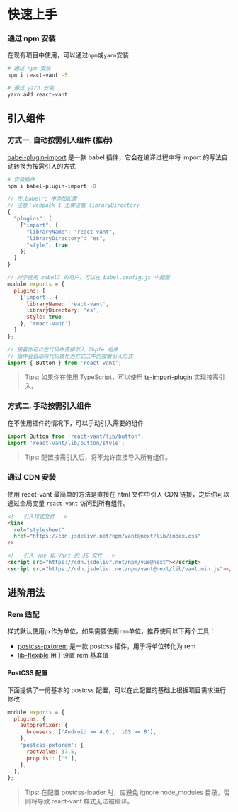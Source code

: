 # 快速上手

### 通过 npm 安装

在现有项目中使用，可以通过`npm`或`yarn`安装

```bash
# 通过 npm 安装
npm i react-vant -S

# 通过 yarn 安装
yarn add react-vant
```

## 引入组件

### 方式一. 自动按需引入组件 (推荐)

[babel-plugin-import](https://github.com/ant-design/babel-plugin-import) 是一款 babel 插件，它会在编译过程中将 import 的写法自动转换为按需引入的方式

```bash
# 安装插件
npm i babel-plugin-import -D
```

```js
// 在.babelrc 中添加配置
// 注意：webpack 1 无需设置 libraryDirectory
{
  "plugins": [
    ["import", {
      "libraryName": "react-vant",
      "libraryDirectory": "es",
      "style": true
    }]
  ]
}

// 对于使用 babel7 的用户，可以在 babel.config.js 中配置
module.exports = {
  plugins: [
    ['import', {
      libraryName: 'react-vant',
      libraryDirectory: 'es',
      style: true
    }, 'react-vant']
  ]
};
```

```js
// 接着你可以在代码中直接引入 Zhpfe 组件
// 插件会自动将代码转化为方式二中的按需引入形式
import { Button } from 'react-vant';
```

> Tips: 如果你在使用 TypeScript，可以使用 [ts-import-plugin](https://github.com/Brooooooklyn/ts-import-plugin) 实现按需引入。

### 方式二. 手动按需引入组件

在不使用插件的情况下，可以手动引入需要的组件

```js
import Button from 'react-vant/lib/button';
import 'react-vant/lib/button/style';
```

> Tips: 配置按需引入后，将不允许直接导入所有组件。


### 通过 CDN 安装

使用 react-vant 最简单的方法是直接在 html 文件中引入 CDN 链接，之后你可以通过全局变量 `react-vant` 访问到所有组件。

```html
<!-- 引入样式文件 -->
<link
  rel="stylesheet"
  href="https://cdn.jsdelivr.net/npm/vant@next/lib/index.css"
/>

<!-- 引入 Vue 和 Vant 的 JS 文件 -->
<script src="https://cdn.jsdelivr.net/npm/vue@next"></script>
<script src="https://cdn.jsdelivr.net/npm/vant@next/lib/vant.min.js"></script>
```

## 进阶用法

### Rem 适配

样式默认使用`px`作为单位，如果需要使用`rem`单位，推荐使用以下两个工具：

- [postcss-pxtorem](https://github.com/cuth/postcss-pxtorem) 是一款 postcss 插件，用于将单位转化为 rem
- [lib-flexible](https://github.com/amfe/lib-flexible) 用于设置 rem 基准值

#### PostCSS 配置

下面提供了一份基本的 postcss 配置，可以在此配置的基础上根据项目需求进行修改

```js
module.exports = {
  plugins: {
    autoprefixer: {
      browsers: ['Android >= 4.0', 'iOS >= 8'],
    },
    'postcss-pxtorem': {
      rootValue: 37.5,
      propList: ['*'],
    },
  },
};
```

> Tips: 在配置 postcss-loader 时，应避免 ignore node_modules 目录，否则将导致 react-vant 样式无法被编译。
